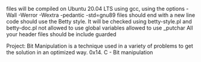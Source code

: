 files will be compiled on Ubuntu 20.04 LTS using gcc, using the options -Wall -Werror -Wextra -pedantic -std=gnu89
files should end with a new line
code should use the Betty style. It will be checked using betty-style.pl and betty-doc.pl
not allowed to use global variables
allowed to use _putchar
All your header files should be include guarded

Project:
Bit Manipulation is a technique used in a variety of problems to get the solution in an optimized way. 
0x14. C - Bit manipulation
